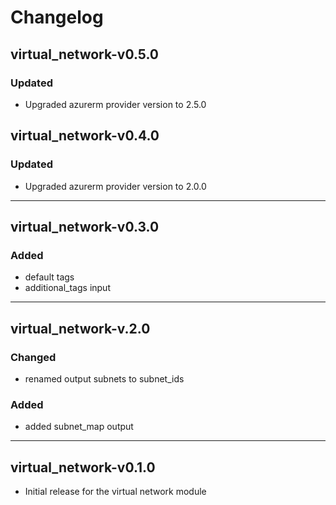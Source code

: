 # Changelog

## virtual_network-v0.5.0

### Updated
- Upgraded azurerm provider version to 2.5.0

## virtual_network-v0.4.0

### Updated

- Upgraded azurerm provider version to 2.0.0

___

## virtual_network-v0.3.0

### Added

- default tags
- additional_tags input

___

## virtual_network-v.2.0

### Changed

- renamed output subnets to subnet_ids

### Added

- added subnet_map output

___

## virtual_network-v0.1.0

- Initial release for the virtual network module
